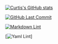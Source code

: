 
[![Curtis's GitHub stats](https://github-readme-stats.vercel.app/api?username=encryptos)](https://github.com/anuraghazra/github-readme-stats)

[![GitHub Last Commit](https://img.shields.io/github/last-commit/curtisdingdong/Github-Actions?logo=github)](https://github.com/curtisdingdong/Github-Actions/commits/master)

[![Markdown Lint](https://github.com/curtisdingdong/Github-Actions/actions/workflows/markdown.yaml/badge.svg)](https://github.com/curtisdingdong/Github-Actions/actions/workflows/markdown.yaml)

[![Yaml Lint](https://github.com/curtisdingdong/argo-cd/actions/workflows/yamllint.yaml/badge.svg)]
